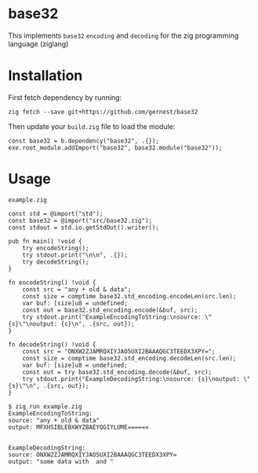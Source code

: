 # base32

This implements `base32` `encoding` and `decoding` for the zig programming language (ziglang)

# Installation 
First fetch dependency by running:
```
zig fetch --save git+https://github.com/gernest/base32
```
Then update your `build.zig` file to load the module:
```
const base32 = b.dependency("base32", .{});
exe.root_module.addImport("base32", base32.module("base32"));
```

# Usage 

`example.zig`

```zig
const std = @import("std");
const base32 = @import("src/base32.zig");
const stdout = std.io.getStdOut().writer();

pub fn main() !void {
    try encodeString();
    try stdout.print("\n\n", .{});
    try decodeString();
}

fn encodeString() !void {
    const src = "any + old & data";
    const size = comptime base32.std_encoding.encodeLen(src.len);
    var buf: [size]u8 = undefined;
    const out = base32.std_encoding.encode(&buf, src);
    try stdout.print("ExampleEncodingToString:\nsource: \"{s}\"\noutput: {s}\n", .{src, out});
}

fn decodeString() !void {
    const src = "ONXW2ZJAMRQXIYJAO5UXI2BAAAQGC3TEEDX3XPY=";
    const size = comptime base32.std_encoding.decodeLen(src.len);
    var buf: [size]u8 = undefined;
    const out = try base32.std_encoding.decode(&buf, src);
    try stdout.print("ExampleDecodingString:\nsource: {s}\noutput: \"{s}\"\n", .{src, out});
}
```

```
$ zig run example.zig
ExampleEncodingToString:
source: "any + old & data"
output: MFXHSIBLEBXWYZBAEYQGIYLUME======


ExampleDecodingString:
source: ONXW2ZJAMRQXIYJAO5UXI2BAAAQGC3TEEDX3XPY=
output: "some data with  and ﻿"

```
